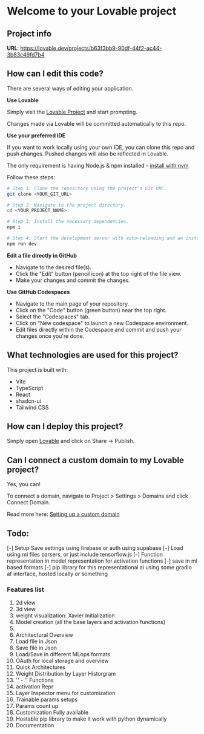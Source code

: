 # Welcome to your Lovable project

## Project info

**URL**: https://lovable.dev/projects/b63f3bb9-90df-44f2-ac44-3b83c49fd7b4

## How can I edit this code?

There are several ways of editing your application.

**Use Lovable**

Simply visit the [Lovable Project](https://lovable.dev/projects/b63f3bb9-90df-44f2-ac44-3b83c49fd7b4) and start prompting.

Changes made via Lovable will be committed automatically to this repo.

**Use your preferred IDE**

If you want to work locally using your own IDE, you can clone this repo and push changes. Pushed changes will also be reflected in Lovable.

The only requirement is having Node.js & npm installed - [install with nvm](https://github.com/nvm-sh/nvm#installing-and-updating)

Follow these steps:

```sh
# Step 1: Clone the repository using the project's Git URL.
git clone <YOUR_GIT_URL>

# Step 2: Navigate to the project directory.
cd <YOUR_PROJECT_NAME>

# Step 3: Install the necessary dependencies.
npm i

# Step 4: Start the development server with auto-reloading and an instant preview.
npm run dev
```

**Edit a file directly in GitHub**

- Navigate to the desired file(s).
- Click the "Edit" button (pencil icon) at the top right of the file view.
- Make your changes and commit the changes.

**Use GitHub Codespaces**

- Navigate to the main page of your repository.
- Click on the "Code" button (green button) near the top right.
- Select the "Codespaces" tab.
- Click on "New codespace" to launch a new Codespace environment.
- Edit files directly within the Codespace and commit and push your changes once you're done.

## What technologies are used for this project?

This project is built with:

- Vite
- TypeScript
- React
- shadcn-ui
- Tailwind CSS

## How can I deploy this project?

Simply open [Lovable](https://lovable.dev/projects/b63f3bb9-90df-44f2-ac44-3b83c49fd7b4) and click on Share -> Publish.

## Can I connect a custom domain to my Lovable project?

Yes, you can!

To connect a domain, navigate to Project > Settings > Domains and click Connect Domain.

Read more here: [Setting up a custom domain](https://docs.lovable.dev/tips-tricks/custom-domain#step-by-step-guide)

## Todo:
[-] Setup Save settings using firebase or auth using supabase
[-] Load using ml files parsers, or just include tensorflow.js 
[-] Function representation in model representation for activation functions 
[-] save in ml based formats
[-] pip library for this representational ai using some gradio af interface, hosted locally or something

### Features list 
1. 2d view
2. 3d view 
3. weight visualization: Xavier Initialization
4. Model creation (all the base layers and activation functions)
5. 
6. Architectural Overview
7. Load file in Json 
8. Save file in Json 
9. Load/Save in different MLops formats
10. OAuth for local storage and overview 
11. Quick Architectures  
12. Weight Distribution by Layer Historgram
13. '' - '' Functions 
14. activation Repr 
15. Layer Inspector menu for customization
16. Trainable params setups
17. Params count up  
18. Customization Fully available
19. Hostable pip library to make it work with python dynamically
20. Documentation
